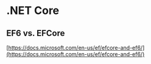 # .NET Core

## EF6 vs. EFCore
[https://docs.microsoft.com/en-us/ef/efcore-and-ef6/](https://docs.microsoft.com/en-us/ef/efcore-and-ef6/)

<!--stackedit_data:
eyJoaXN0b3J5IjpbLTEzMjA1NDMxMjRdfQ==
-->